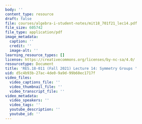 ```yaml
---
body: ''
content_type: resource
draft: false
file: courses/algebra-i-student-notes/mit18_701f21_lec14.pdf
file_size: 605742
file_type: application/pdf
image_metadata:
  caption: ''
  credit: ''
  image-alt: ''
learning_resource_types: []
license: https://creativecommons.org/licenses/by-nc-sa/4.0/
resourcetype: Document
title: 'RES.18-011 (Fall 2021) Lecture 14: Symmetry Groups '
uid: d5c4b93b-27ac-4de0-9a9d-99b60ec1717f
video_files:
  video_captions_file: ''
  video_thumbnail_file: ''
  video_transcript_file: ''
video_metadata:
  video_speakers: ''
  video_tags: ''
  youtube_description: ''
  youtube_id: ''
---
```

